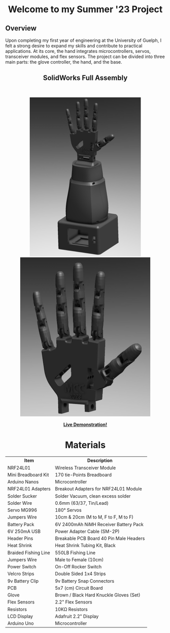 <h1 align = "center" >Welcome to my Summer '23 Project</h1>

<h2>Overview</h2> 
<p>Upon completing my first year of engineering at the University of Guelph, I felt a strong desire to expand my skills and contribute to practical applications.  
At its core, the hand integrates microcontrollers, servos, transceiver modules, and flex sensors. The project can be divided into three main parts: the glove controller, the hand, and the base.
</p>

<h2 align = "center"> SolidWorks Full Assembly </h2>
<br>
  <p align = "center"> <img src = "Final Assembly Isometric.png" height = "500" width "100"> <img src = "Hnd Assembly Isometric (Black).png" height = "500" width "100"</p>
    
<br>
<p align="center">
  <a href="https://www.youtube.com/shorts/3ULT0zy-e6k">
    <b>Live Demonstration!</b>
  </a>
</p>

<table align = "center">
  <h1 align = "center"> Materials</h1>
  <tr>
    <th>Item</th>
    <th>Description</th>
  </tr>
  <tr>
    <td>NRF24L01</td>
    <td>Wireless Transceiver Module</td>
  </tr>
  <tr>
    <td>Mini Breadboard Kit</td>
    <td>170 tie-Points Breadboard</td>
  </tr>
  <tr>
    <td>Arduino Nanos</td>
    <td>Microcontroller</td>
  </tr>
  <tr>
    <td>NRF24L01 Adapters</td>
    <td>Breakout Adapters for NRF24L01 Module</td>
  </tr>
  <tr>
    <td>Solder Sucker</td>
    <td>Solder Vacuum, clean excess solder</td>
  </tr>
  <tr>
    <td>Solder Wire</td>
    <td>0.6mm (63/37, Tin/Lead)</td>
  </tr>
  <tr>
    <td>Servo MG996</td>
    <td>180° Servos</td>
  </tr>
  <tr>
    <td>Jumpers Wire</td>
    <td>10cm & 20cm (M to M, F to F, M to F)</td>
  </tr>
  <tr>
    <td>Battery Pack</td>
    <td>6V 2400mAh NiMH Receiver Battery Pack</td>
  </tr>
  <tr>
    <td>6V 250mA USB</td>
    <td>Power Adapter Cable (SM-2P)</td>
  </tr>
  <tr>
    <td>Header Pins</td>
    <td>Breakable PCB Board 40 Pin Male Headers</td>
  </tr>
  <tr>
    <td>Heat Shrink</td>
    <td>Heat Shrink Tubing Kit, Black</td>
  </tr>
  <tr>
    <td>Braided Fishing Line</td>
    <td>550LB Fishing Line</td>
  </tr>
  <tr>
    <td>Jumpers Wire</td>
    <td>Male to Female (10cm)</td>
  </tr>
  <tr>
    <td>Power Switch</td>
    <td>On-Off Rocker Switch</td>
  </tr>
  <tr>
    <td>Velcro Strips</td>
    <td>Double Sided 1x4 Strips</td>
  </tr>
  <tr>
    <td>9v Battery Clip</td>
    <td>9v Battery Snap Connectors</td>
  </tr>
  <tr>
    <td>PCB</td>
    <td>5x7 (cm) Circuit Board</td>
  </tr>
  <tr>
    <td>Glove</td>
    <td>Brown / Black Hard Knuckle Gloves (Set)</td>
  </tr>
  <tr>
    <td>Flex Sensors</td>
    <td>2.2" Flex Sensors</td>
  </tr>
  <tr>
    <td>Resistors</td>
    <td>10KΩ Resistors</td>
  </tr>
  <tr>
    <td>LCD Display</td>
    <td>Adafruit 2.2" Display</td>
  </tr>
  <tr>
    <td>Arduino Uno</td>
    <td>Microcontroller</td>
  </tr>
</table>





